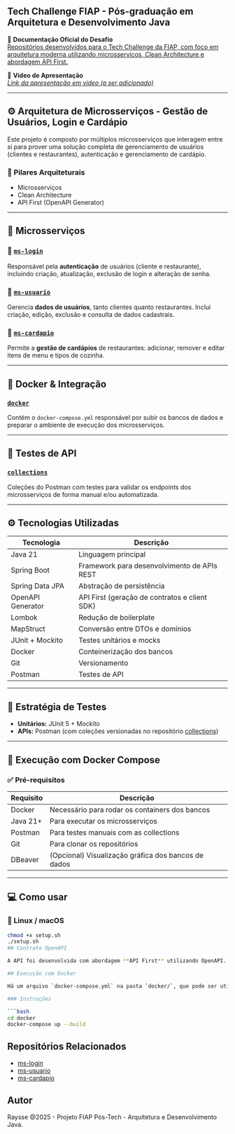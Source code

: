 
## Tech Challenge FIAP - Pós-graduação em Arquitetura e Desenvolvimento Java

📄 **Documentação Oficial do Desafio**  
[Repositórios desenvolvidos para o Tech Challenge da FIAP, com foco em arquitetura moderna utilizando microsserviços, Clean Architecture e abordagem API First.](https://docs.google.com/document/d/e/2PACX-1vSw_auwVeiZGyAN7WkUH30ksHZ-HE-bz1kVepJj2s0bZP-Z4Ff69cy3S0-nEj-yYYv37Y9cB4-EIR2l/pub)

🎥 **Vídeo de Apresentação**  
_[Link da apresentação em vídeo (a ser adicionado)](https://youtu.be/dtWbzXhYaAU)_

---

## ⚙️ Arquitetura de Microsserviços - Gestão de Usuários, Login e Cardápio

Este projeto é composto por múltiplos microsserviços que interagem entre si para prover uma solução completa de gerenciamento de usuários (clientes e restaurantes), autenticação e gerenciamento de cardápio.

### 🔧 Pilares Arquiteturais

- Microsserviços
- Clean Architecture
- API First (OpenAPI Generator)

---

## 🧩 Microsserviços

### 🔹 [`ms-login`](https://github.com/PosTech-Fiap-Arq-e-Dev-Java/ms-login)

Responsável pela **autenticação** de usuários (cliente e restaurante), incluindo criação, atualização, exclusão de login e alteração de senha.

### 🔹 [`ms-usuario`](https://github.com/PosTech-Fiap-Arq-e-Dev-Java/ms-usuario)

Gerencia **dados de usuários**, tanto clientes quanto restaurantes. Inclui criação, edição, exclusão e consulta de dados cadastrais.

### 🔹 [`ms-cardapio`](https://github.com/PosTech-Fiap-Arq-e-Dev-Java/ms-cardapio)

Permite a **gestão de cardápios** de restaurantes: adicionar, remover e editar itens de menu e tipos de cozinha.

---

## 🐳 Docker & Integração

### [`docker`](https://github.com/PosTech-Fiap-Arq-e-Dev-Java/docker)

Contém o `docker-compose.yml` responsável por subir os bancos de dados e preparar o ambiente de execução dos microsserviços.

---

## 🧪 Testes de API

### [`collections`](https://github.com/PosTech-Fiap-Arq-e-Dev-Java/collections)

Coleções do Postman com testes para validar os endpoints dos microsserviços de forma manual e/ou automatizada.

---

## ⚙️ Tecnologias Utilizadas

| Tecnologia           | Descrição                                      |
|----------------------|-----------------------------------------------|
| Java 21              | Linguagem principal                            |
| Spring Boot          | Framework para desenvolvimento de APIs REST   |
| Spring Data JPA      | Abstração de persistência                      |
| OpenAPI Generator    | API First (geração de contratos e client SDK) |
| Lombok               | Redução de boilerplate                        |
| MapStruct            | Conversão entre DTOs e domínios               |
| JUnit + Mockito      | Testes unitários e mocks                      |
| Docker               | Conteinerização dos bancos                    |
| Git                  | Versionamento                                 |
| Postman              | Testes de API                                 |

---

## 🧪 Estratégia de Testes

- **Unitários:** JUnit 5 + Mockito
- **APIs:** Postman (com coleções versionadas no repositório [collections](https://github.com/PosTech-Fiap-Arq-e-Dev-Java/collections))

---


## 🐳 Execução com Docker Compose

### ✅ Pré-requisitos

| Requisito   | Descrição                                                                 |
|-------------|---------------------------------------------------------------------------|
| Docker      | Necessário para rodar os containers dos bancos                           |
| Java 21+    | Para executar os microsserviços                                           |
| Postman     | Para testes manuais com as collections                                    |
| Git         | Para clonar os repositórios                                               |
| DBeaver     | (Opcional) Visualização gráfica dos bancos de dados                      |

---

## 💻 Como usar

### 🐧 Linux / macOS

```bash
chmod +x setup.sh
./setup.sh
## Contrato OpenAPI

A API foi desenvolvida com abordagem **API First** utilizando OpenAPI. O contrato está disponível no repositório.

## Execução com Docker

Há um arquivo `docker-compose.yml` na pasta `docker/`, que pode ser utilizado para subir o ambiente com MySQL e o microsserviço.

### Instruções

```bash
cd docker
docker-compose up --build
```

## Repositórios Relacionados

- [ms-login](https://github.com/PosTech-Fiap-Arq-e-Dev-Java/ms-login)
- [ms-usuario](https://github.com/PosTech-Fiap-Arq-e-Dev-Java/ms-usuario)
- [ms-cardapio](https://github.com/PosTech-Fiap-Arq-e-Dev-Java/ms-cardapio)

## Autor

Raysse @2025 - Projeto FIAP Pós-Tech - Arquitetura e Desenvolvimento Java.
